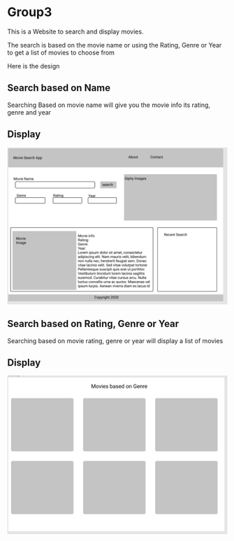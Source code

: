 # Group3

This is a Website to search and display movies.

The search is based on the movie name or using the Rating, Genre or Year to get a list of movies to choose from

Here is the design

## Search based on Name

Searching Based on movie name will give you the movie info its rating, genre and year

## Display

![Page_design](assets/images/movie1.PNG)

## Search based on Rating, Genre or Year

Searching based on movie rating, genre or year will display a list of movies

## Display

![Page_design](assets/images/movie2.PNG)
